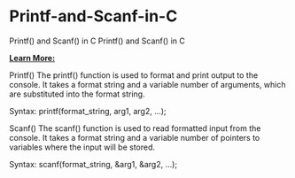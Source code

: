 # Printf-and-Scanf-in-C
Printf() and Scanf() in C
Printf() and Scanf() in C

[**Learn More:**](https://www.scishowengineer.com/2023/03/what-is-printf-and-scanf-in-c.html)

Printf()
The printf() function is used to format and print output to the console. It takes a format string and a variable number of arguments, which are substituted into the format string.

Syntax:
printf(format_string, arg1, arg2, ...);

Scanf()
The scanf() function is used to read formatted input from the console. It takes a format string and a variable number of pointers to variables where the input will be stored.

Syntax:
scanf(format_string, &arg1, &arg2, ...);
